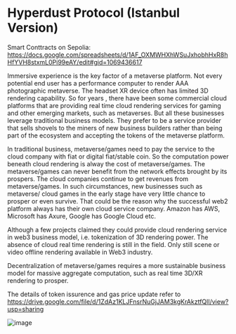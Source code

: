 # Hyperdust Protocol (Istanbul Version)

Smart Conttracts on Sepolia: 
https://docs.google.com/spreadsheets/d/1AF_OXMWHXhWSuJxhobhHxR8hHfYVH8stxmL0Pi99eAY/edit#gid=1069436617

Immersive experience is the key factor of a metaverse platform. Not every potential end user has a performance computer to render AAA photographic metaverse. The headset XR device often has limited 3D rendering capability. So for years , there have been some commercial cloud platforms that are providing real time cloud rendering services for gaming and other emerging markets, such as metaverses. But all these businesses leverage traditional business models. They prefer to be a service provider that sells shovels to the miners of new business builders rather than being part of the ecosystem and accepting the tokens of the metaverse platform.

In traditional business, metaverse/games need to pay the service to the cloud company with fiat or digital fiat/stable coin. So the computation power beneath cloud rendering is alway the cost of metaverse/games. The metaverse/games can never benefit from the network effects brought by its prospers. The cloud companies continue to get revenues from metaverse/games. In such circumstances, new businesses such as metaverse/ cloud games in the early stage have very little chance to prosper or even survive. That could be the reason why the successful web2 platform always has their own cloud service company. Amazon has AWS, Microsoft has Axure, Google has Google Cloud etc.

Although a few projects claimed they could provide cloud rendering service in web3 business model, i.e. tokenization of 3D rendering power. The absence of cloud real time rendering is still in the field. Only still scene or video offline rendering available in Web3 industry.

Decentralization of metaverse/games requires a more sustainable business model for massive aggregate computation, such as real time 3D/XR rendering to prosper.

The details of token issurence and gas price update refer to 
https://drive.google.com/file/d/1ZdAz1KLJFnsrNuGjJAM3kgKrAkztfQlI/view?usp=sharing


![image](https://github.com/HyperdustLab/MGN/assets/85720482/4e5e3e2c-a299-4dca-bd57-0564af3bab84)

